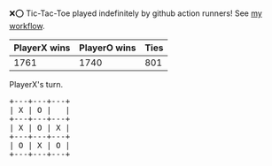 :x::o: Tic-Tac-Toe played indefinitely by github action runners! See [my workflow](.github/workflows/play.yaml).

|PlayerX wins|PlayerO wins|Ties|
|-|-|-|
|1761|1740|801|

PlayerX's turn.

<pre>
+---+---+---+
| X | O |   |
+---+---+---+
| X | O | X |
+---+---+---+
| O | X | O |
+---+---+---+
</pre>